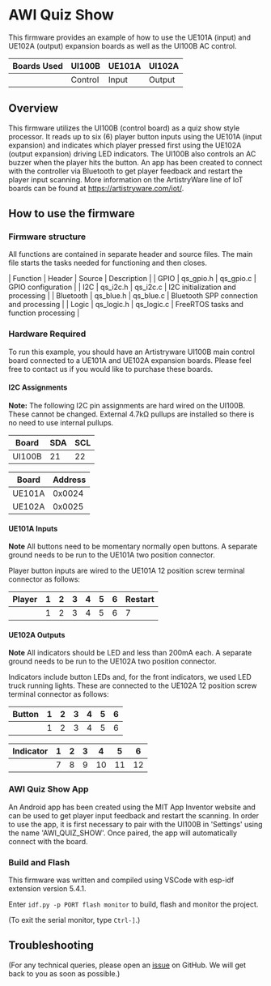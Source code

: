 # AWI Quiz Show

This firmware provides an example of how to use the UE101A (input) and UE102A (output) expansion boards as well as the UI100B AC control.

| Boards Used | UI100B  | UE101A | UI102A |
| ----------- | ------- | ------ | ------ |
|             | Control |  Input | Output |

## Overview

This firmware utilizes the UI100B (control board) as a quiz show style processor. It reads up to six (6) player button inputs using the UE101A (input expansion) and indicates which player pressed first using the UE102A (output expansion) driving LED indicators. The UI100B also controls an AC buzzer when the player hits the button. An app has been created to connect with the controller via Bluetooth to get player feedback and restart the player input scanning.
More information on the ArtistryWare line of IoT boards can be found at https://artistryware.com/iot/.

## How to use the firmware

### Firmware structure

All functions are contained in separate header and source files. The main file starts the tasks needed for functioning and then closes.

| Function  | Header     | Source     | Description                             |
| GPIO      | qs_gpio.h  | qs_gpio.c  | GPIO configuration                      |
| I2C       | qs_i2c.h   | qs_i2c.c   | I2C initialization and processing       |
| Bluetooth | qs_blue.h  | qs_blue.c  | Bluetooth SPP connection and processing |
| Logic     | qs_logic.h | qs_logic.c | FreeRTOS tasks and function processing  |

### Hardware Required

To run this example, you should have an Artistryware UI100B main control board connected to a UE101A and UE102A expansion boards. Please feel free to contact us if you would like to purchase these boards.

#### I2C Assignments

**Note:** The following I2C pin assignments are hard wired on the UI100B. These cannot be changed. External 4.7kΩ pullups are installed so there is no need to use internal pullups.

| Board  | SDA  | SCL  |
| ------ | ---- | ---- |
| UI100B |  21  |  22  |

| Board  | Address |
| ------ | ------- |
| UE101A | 0x0024  |
| UE102A | 0x0025  |

#### UE101A Inputs

**Note** All buttons need to be momentary normally open buttons. A separate ground needs to be run to the UE101A two position connector.

Player button inputs are wired to the UE101A 12 position screw terminal connector as follows:

| Player | 1 | 2 | 3 | 4 | 5 | 6 | Restart |
| ------ | - | - | - | - | - | - | ------- |
|        | 1 | 2 | 3 | 4 | 5 | 6 |    7    |

#### UE102A Outputs

**Note** All indicators should be LED and less than 200mA each. A separate ground needs to be run to the UE102A two position connector.

Indicators include button LEDs and, for the front indicators, we used LED truck running lights. These are connected to the UE102A 12 position screw terminal connector as follows:

| Button | 1 | 2 | 3 | 4 | 5 | 6 |      
| ------ | - | - | - | - | - | - |      
|        | 1 | 2 | 3 | 4 | 5 | 6 |      

| Indicator | 1 | 2 | 3 | 4  | 5  | 6  |
| --------- | - | - | - | -- | -- | -- |
|           | 7 | 8 | 9 | 10 | 11 | 12 |

### AWI Quiz Show App

An Android app has been created using the MIT App Inventor website and can be used to get player input feedback and restart the scanning. In order to use the app, it is first necessary to pair with the UI100B in 'Settings' using the name 'AWI_QUIZ_SHOW'. Once paired, the app will automatically connect with the board.

### Build and Flash

This firmware was written and compiled using VSCode with esp-idf extension version 5.4.1.

Enter `idf.py -p PORT flash monitor` to build, flash and monitor the project.

(To exit the serial monitor, type ``Ctrl-]``.)

## Troubleshooting

(For any technical queries, please open an [issue](https://github.com/artistryware/Firmware-Public/issues) on GitHub. We will get back to you as soon as possible.)
